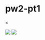 # pw2-pt1
<<!DOCTYPE html>
<html>
<head>
	<meta charset="utf-8">
	<meta name="viewport" content="width=device-width, initial-scale=1">
	<title>LAYOUT SEDERHANA WEBSITE CSS HTML</title>
</head>
<body>
	<img src="ss1.png">
	<img src="ss2.png">

</body>
</html>